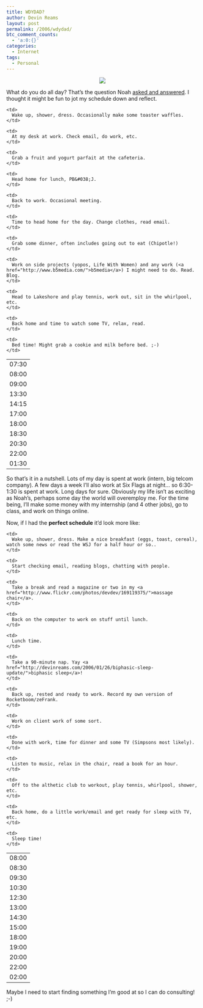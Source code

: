 ```yaml
---
title: WDYDAD?
author: Devin Reams
layout: post
permalink: /2006/wdydad/
btc_comment_counts:
  - 'a:0:{}'
categories:
  - Internet
tags:
  - Personal
---
```

<div align="center">
  <img src="http://devinreams.com/wp-content/uploads/2006/07/doallday.png" class="noborder" />
</div>

What do you do all day? That&#8217;s the question Noah [asked and answered][1]. I thought it might be fun to jot my schedule down and reflect.

<table width="500" border="0">
  <tr>
    <td>
      07:30
    </td>
    
    <td>
      Wake up, shower, dress. Occasionally make some toaster waffles.
    </td>
  </tr>
  
  <tr>
    <td>
      08:00
    </td>
    
    <td>
      At my desk at work. Check email, do work, etc.
    </td>
  </tr>
  
  <tr>
    <td>
      09:00
    </td>
    
    <td>
      Grab a fruit and yogurt parfait at the cafeteria.
    </td>
  </tr>
  
  <tr>
    <td>
      13:30
    </td>
    
    <td>
      Head home for lunch, PB&#038;J.
    </td>
  </tr>
  
  <tr>
    <td>
      14:15
    </td>
    
    <td>
      Back to work. Occasional meeting.
    </td>
  </tr>
  
  <tr>
    <td>
      17:00
    </td>
    
    <td>
      Time to head home for the day. Change clothes, read email.
    </td>
  </tr>
  
  <tr>
    <td>
      18:00
    </td>
    
    <td>
      Grab some dinner, often includes going out to eat (Chipotle!)
    </td>
  </tr>
  
  <tr>
    <td>
      18:30
    </td>
    
    <td>
      Work on side projects (yopos, Life With Women) and any work (<a href="http://www.b5media.com/">b5media</a>) I might need to do. Read. Blog.
    </td>
  </tr>
  
  <tr>
    <td>
      20:30
    </td>
    
    <td>
      Head to Lakeshore and play tennis, work out, sit in the whirlpool, etc.
    </td>
  </tr>
  
  <tr>
    <td>
      22:00
    </td>
    
    <td>
      Back home and time to watch some TV, relax, read.
    </td>
  </tr>
  
  <tr>
    <td>
      01:30
    </td>
    
    <td>
      Bed time! Might grab a cookie and milk before bed. ;-)
    </td>
  </tr>
</table>

So that&#8217;s it in a nutshell. Lots of my day is spent at work (intern, big telcom company). A few days a week I&#8217;ll also work at Six Flags at night&#8230; so 6:30-1:30 is spent at work. Long days for sure. Obviously my life isn&#8217;t as exciting as Noah&#8217;s, perhaps some day the world will overemploy me. For the time being, I&#8217;ll make some money with my internship (and 4 other jobs), go to class, and work on things online.

Now, if I had the **perfect schedule** it&#8217;d look more like:

<table width="500" border="0">
  <tr>
    <td>
      08:00
    </td>
    
    <td>
      Wake up, shower, dress. Make a nice breakfast (eggs, toast, cereal), watch some news or read the WSJ for a half hour or so..
    </td>
  </tr>
  
  <tr>
    <td>
      08:30
    </td>
    
    <td>
      Start checking email, reading blogs, chatting with people.
    </td>
  </tr>
  
  <tr>
    <td>
      09:30
    </td>
    
    <td>
      Take a break and read a magazine or two in my <a href="http://www.flickr.com/photos/devdev/169119375/">massage chair</a>.
    </td>
  </tr>
  
  <tr>
    <td>
      10:30
    </td>
    
    <td>
      Back on the computer to work on stuff until lunch.
    </td>
  </tr>
  
  <tr>
    <td>
      12:30
    </td>
    
    <td>
      Lunch time.
    </td>
  </tr>
  
  <tr>
    <td>
      13:00
    </td>
    
    <td>
      Take a 90-minute nap. Yay <a href="http://devinreams.com/2006/01/26/biphasic-sleep-update/">biphasic sleep</a>!
    </td>
  </tr>
  
  <tr>
    <td>
      14:30
    </td>
    
    <td>
      Back up, rested and ready to work. Record my own version of Rocketboom/zeFrank.
    </td>
  </tr>
  
  <tr>
    <td>
      15:00
    </td>
    
    <td>
      Work on client work of some sort.
    </td>
  </tr>
  
  <tr>
    <td>
      18:00
    </td>
    
    <td>
      Done with work, time for dinner and some TV (Simpsons most likely).
    </td>
  </tr>
  
  <tr>
    <td>
      19:00
    </td>
    
    <td>
      Listen to music, relax in the chair, read a book for an hour.
    </td>
  </tr>
  
  <tr>
    <td>
      20:00
    </td>
    
    <td>
      Off to the althetic club to workout, play tennis, whirlpool, shower, etc.
    </td>
  </tr>
  
  <tr>
    <td>
      22:00
    </td>
    
    <td>
      Back home, do a little work/email and get ready for sleep with TV, etc.
    </td>
  </tr>
  
  <tr>
    <td>
      02:00
    </td>
    
    <td>
      Sleep time!
    </td>
  </tr>
</table>

Maybe I need to start finding something I&#8217;m good at so I can do consulting! ;-)

 [1]: http://okdork.com/2006/07/11/wdydad-noah-kagan-over-employed/
